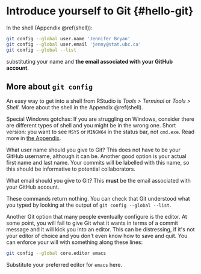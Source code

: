 # Introduce yourself to Git {#hello-git}

In the shell (Appendix \@ref(shell)):

``` bash
git config --global user.name 'Jennifer Bryan'
git config --global user.email 'jenny@stat.ubc.ca'
git config --global --list
```

substituting your name and **the email associated with your GitHub account**. 

## More about `git config`

An easy way to get into a shell from RStudio is *Tools > Terminal* or *Tools > Shell*. More about the shell in the Appendix \@ref(shell).

Special Windows gotchas: If you are struggling on Windows, consider there are different types of shell and you might be in the wrong one. Short version: you want to see `MSYS` or `MINGW64` in the status bar, not `cmd.exe`. Read more in [the Appendix](#windows-shell-hell).

What user name should you give to Git? This does not have to be your GitHub username, although it can be. Another good option is your actual first name and last name. Your commits will be labelled with this name, so this should be informative to potential collaborators.

What email should you give to Git? This __must__ be the email associated with your GitHub account.

These commands return nothing. You can check that Git understood what you typed by looking at the output of `git config --global --list`.

Another Git option that many people eventually configure is the editor. At some point, you will fail to give Git what it wants in terms of a commit message and it will kick you into an editor. This can be distressing, if it's not your editor of choice and you don't even know how to save and quit. You can enforce your will with something along these lines:

``` bash
git config --global core.editor emacs
```

Substitute your preferred editor for `emacs` here.
